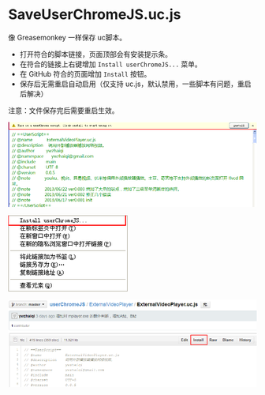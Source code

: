 SaveUserChromeJS.uc.js
======================

像 Greasemonkey 一样保存 uc脚本。

 - 打开符合的脚本链接，页面顶部会有安装提示条。
 - 在符合的链接上右键增加 `Install userChromeJS...` 菜单。
 - 在 GitHub 符合的页面增加 `Install` 按钮。
 - 保存后无需重启自动启用（仅支持 uc.js，默认禁用，一些脚本有问题，重启后解决）

 注意：文件保存完后需要重启生效。

![安装提示条](isntall_banner.png)

![右键菜单](menuitem.png)

![github 安装按钮](github_install.png)
